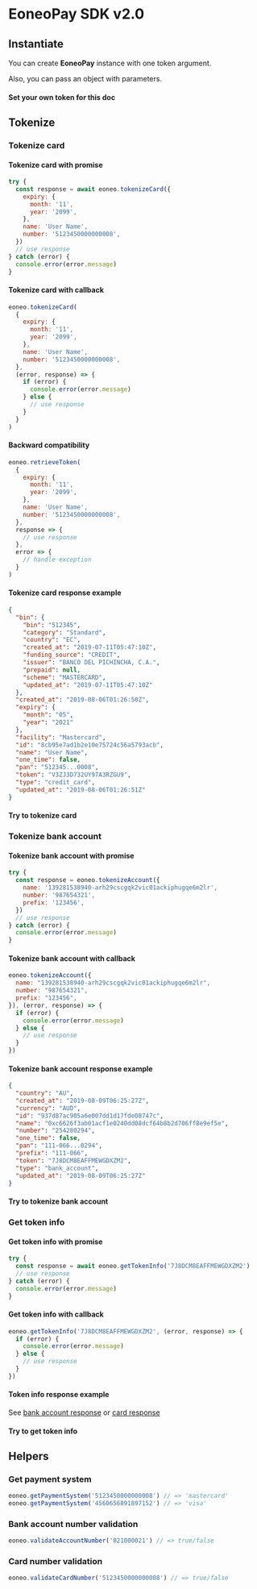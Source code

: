 # EoneoPay SDK v2.0

## Instantiate

You can create **EoneoPay** instance with one token argument.

<EoneoInitiation :additional='false' />

Also, you can pass an object with parameters.

<EoneoInitiation :additional='true' />

#### Set your own token for this doc

<TokenForm />

## Tokenize

### Tokenize card

#### Tokenize card with promise

```javascript
try {
  const response = await eoneo.tokenizeCard({
    expiry: {
      month: '11',
      year: '2099',
    },
    name: 'User Name',
    number: '5123450000000008',
  })
  // use response
} catch (error) {
  console.error(error.message)
}
```

#### Tokenize card with callback

```javascript
eoneo.tokenizeCard(
  {
    expiry: {
      month: '11',
      year: '2099',
    },
    name: 'User Name',
    number: '5123450000000008',
  },
  (error, response) => {
    if (error) {
      console.error(error.message)
    } else {
      // use response
    }
  }
)
```

#### Backward compatibility

```javascript
eoneo.retrieveToken(
  {
    expiry: {
      month: '11',
      year: '2099',
    },
    name: 'User Name',
    number: '5123450000000008',
  },
  response => {
    // use response
  },
  error => {
    // handle exception
  }
)
```

#### Tokenize card response example

```json
{
  "bin": {
    "bin": "512345",
    "category": "Standard",
    "country": "EC",
    "created_at": "2019-07-11T05:47:10Z",
    "funding_source": "CREDIT",
    "issuer": "BANCO DEL PICHINCHA, C.A.",
    "prepaid": null,
    "scheme": "MASTERCARD",
    "updated_at": "2019-07-11T05:47:10Z"
  },
  "created_at": "2019-08-06T01:26:50Z",
  "expiry": {
    "month": "05",
    "year": "2021"
  },
  "facility": "Mastercard",
  "id": "8cb95e7ad1b2e10e75724c56a5793acb",
  "name": "User Name",
  "one_time": false,
  "pan": "512345...0008",
  "token": "V3ZJ3D732UY97A3RZGU9",
  "type": "credit_card",
  "updated_at": "2019-08-06T01:26:51Z"
}
```

#### Try to tokenize card

<TokenizeCardForm />

### Tokenize bank account

#### Tokenize bank account with promise

```javascript
try {
  const response = eoneo.tokenizeAccount({
    name: '139281538940-arh29cscgqk2vic01ackiphugqe6m2lr',
    number: '987654321',
    prefix: '123456',
  })
  // use response
} catch (error) {
  console.error(error.message)
}
```

#### Tokenize bank account with callback

```javascript
eoneo.tokenizeAccount({
  name: "139281538940-arh29cscgqk2vic01ackiphugqe6m2lr",
  number: "987654321",
  prefix: "123456",
}), (error, response) => {
  if (error) {
    console.error(error.message)
  } else {
    // use response
  }
})
```

#### Tokenize bank account response example

```json
{
  "country": "AU",
  "created_at": "2019-08-09T06:25:27Z",
  "currency": "AUD",
  "id": "937d87ac905a6e007dd1d17fde08747c",
  "name": "0xc6626f3ab01acf1e0240dd08dcf64b8b2d706ff8e9ef5e",
  "number": "254280294",
  "one_time": false,
  "pan": "111-066...0294",
  "prefix": "111-066",
  "token": "7J8DCM8EAFFMEWGDXZM2",
  "type": "bank_account",
  "updated_at": "2019-08-09T06:25:27Z"
}
```

#### Try to tokenize bank account

<TokenizeAccountForm />

### Get token info

#### Get token info with promise

```javascript
try {
  const response = await eoneo.getTokenInfo('7J8DCM8EAFFMEWGDXZM2')
  // use response
} catch (error) {
  console.error(error.message)
}
```

#### Get token info with callback

```javascript
eoneo.getTokenInfo('7J8DCM8EAFFMEWGDXZM2', (error, response) => {
  if (error) {
    console.error(error.message)
  } else {
    // use response
  }
})
```

#### Token info response example

See [bank account response](#tokenize-bank-account-response-example) or [card response](#tokenize-card-response-example)

#### Try to get token info

<TokenInfoForm />

## Helpers

### Get payment system

```javascript
eoneo.getPaymentSystem('5123450000000008') // => 'mastercard'
eoneo.getPaymentSystem('4560656891897152') // => 'visa'
```

<Helpers :getPaymentSystem="true" />

### Bank account number validation

```javascript
eoneo.validateAccountNumber('021000021') // => true/false
```

### Card number validation

```javascript
eoneo.validateCardNumber('5123450000000008') // => true/false
```
